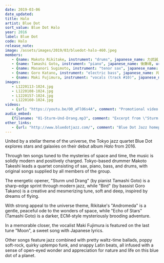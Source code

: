 ```yaml
---
date: 2019-03-06
date_updated: 
title: Halo
artist: Blue Dot
sort_value: Blue Dot Halo
year: 2016
label: Blue Dot
code: Halo
release_note: 
image: /assets/images/2019/03/bluedot-halo-460.jpeg
members:
   - {name: Makoto Rikitake, instrument: "drums", japanese_name: 力武誠, url: "http://makotorikitake.com/"}
   - {name: Tamashi Goto, instrument: "piano", japanese_name: 後藤魂, url: "https://ameblo.jp/jazzsoul-tamapi/"}
   - {name: Masanori Sugimoto, instrument: "tenor sax", japanese_name: 杉本匡教}
   - {name: Goro Katano, instrument: "electric bass", japanese_name: 片野吾朗}
   - {name: Maki Fujimura, instrument: "vocals (track #10)", japanese_name: 藤村麻紀, url: "https://maki.tv/"}
images: 
   - L1220113-1024.jpg
   - L1220108-1024.jpg
   - L1220157-1024.jpg
   - L1220160-1024.jpg
videos: 
   - {url: "https://youtu.be/O0_aFlO6s4A", comment: "Promotional video to introduce Blue Dot"}
audio_embed:
   {filename: "01-Sturm-Und-Drang.mp3", comment: "Excerpt from \"Sturm und Drang\", the opening track on this album:"}
other_links:
   - {url: "http://www.bluedotjazz.com/", comment: "Blue Dot Jazz homepage"}
---
```

United by a stellar theme of the universe, the Tokyo jazz quartet Blue Dot explores stars and galaxies on their debut album *Halo* from 2016.

Through ten songs tuned to the mysteries of space and time, the music is solidly modern and positively charged. Tokyo-based drummer Makoto Takeshi leads a quartet consisting of sax, piano, bass, and drums, with original songs supplied by all members of the group.

The energetic opener, "Sturm und Drang" (by pianist Tamashi Goto) is a sharp-edge sprint through modern jazz, while "Bird" (by bassist Goro Takano) is a creative and mesmerizing tune, soft and deep, inspired by dreams of flying.

With strong appeal to the universe theme, Rikitake's "Andromeda" is a gentle, peaceful ode to the wonders of space, while "Echo of Stars" (Tamashi Goto) is a darker, ECM-style mysteriously brooding adventure.

In a memorable closer, the vocalist Maki Fujimura is featured on the last tune "Moon", a sweet song with Japanese lyrics.

Other songs feature jazz combined with pretty waltz-time ballads, poppy soft-rock, quirky uptempo funk, and snappy Latin beats, all infused with a sense of open-eyed wonder and appreciation for nature and life on this blue dot of a planet.

